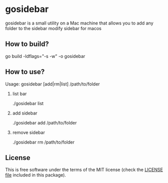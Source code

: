 # gosidebar
gosidebar is a small utility on a Mac machine that allows you to add any folder to the sidebar
modify sidebar for macos

## How to build?
go build -ldflags="-s -w" -o gosidebar

## How to use?
Usage:
gosidebar [add|rm|list] /path/to/folder

1. list bar

    ./gosidebar list


2. add sidebar

    ./gosidebar add /path/to/folder


3. remove sidebar

    ./gosidebar rm /path/to/folder

License
-------

This is free software under the terms of the MIT license (check the
[LICENSE file](https://github.com/sharkopen/sidebar-mac/blob/master/LICENSE) included in this package).
